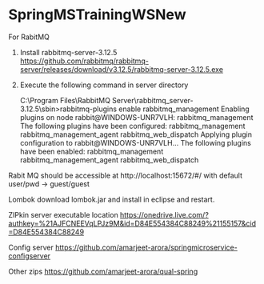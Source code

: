 # SpringMSTrainingWSNew

For RabitMQ
1. Install rabbitmq-server-3.12.5  
https://github.com/rabbitmq/rabbitmq-server/releases/download/v3.12.5/rabbitmq-server-3.12.5.exe
2. Execute the following command in server directory
   
   C:\Program Files\RabbitMQ Server\rabbitmq_server-3.12.5\sbin>rabbitmq-plugins enable rabbitmq_management
Enabling plugins on node rabbit@WINDOWS-UNR7VLH:
rabbitmq_management
The following plugins have been configured:
  rabbitmq_management
  rabbitmq_management_agent
  rabbitmq_web_dispatch
Applying plugin configuration to rabbit@WINDOWS-UNR7VLH...
The following plugins have been enabled:
  rabbitmq_management
  rabbitmq_management_agent
  rabbitmq_web_dispatch

Rabit MQ should be accessible at http://localhost:15672/#/ 
with default user/pwd  -> guest/guest

Lombok
download lombok.jar and install in eclipse and restart.

ZIPkin server executable location
https://onedrive.live.com/?authkey=%21AJFCNEEVqLPJz9M&id=D84E554384C88249%21155157&cid=D84E554384C88249

Config server
https://github.com/amarjeet-arora/springmicroservice-configserver

Other zips
https://github.com/amarjeet-arora/qual-spring



